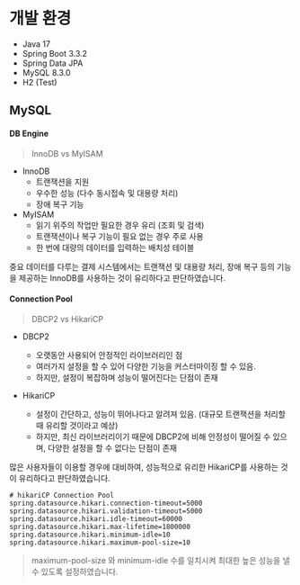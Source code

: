 # 개발 환경

- Java 17
- Spring Boot 3.3.2
- Spring Data JPA
- MySQL 8.3.0
- H2 (Test)


## MySQL

#### DB Engine

> InnoDB vs MyISAM

- InnoDB
    - 트랜잭션을 지원
    - 우수한 성능 (다수 동시접속 및 대용량 처리)
    - 장애 복구 기능
- MyISAM
    - 읽기 위주의 작업만 필요한 경우 유리 (조회 및 검색)
    - 트랜잭션이나 복구 기능이 필요 없는 경우 주로 사용
    - 한 번에 대량의 데이터를 입력하는 배치성 테이블

중요 데이터를 다루는 결제 시스템에서는 트랜잭션 및 대용량 처리, 장애 복구 등의 기능을 제공하는 InnoDB를 사용하는 것이 유리하다고 판단하였습니다.

#### Connection Pool

> DBCP2 vs HikariCP

- DBCP2
    - 오랫동안 사용되어 안정적인 라이브러리인 점
    - 여러가지 설정을 할 수 있어 다양한 기능을 커스터마이징 할 수 있음.
    - 하지만, 설정이 복잡하며 성능이 떨어진다는 단점이 존재

- HikariCP
    - 설정이 간단하고, 성능이 뛰어나다고 알려져 있음. (대규모 트랜잭션을 처리할 때 유리할 것이라고 예상)
    - 하지만, 최신 라이브러리이기 때문에 DBCP2에 비해 안정성이 떨어질 수 있으며, 다양한 설정을 할 수 없다는 단점이 존재

많은 사용자들이 이용할 경우에 대비하여, 성능적으로 유리한 HikariCP를 사용하는 것이 유리하다고 판단하였습니다.

```properties
# hikariCP Connection Pool
spring.datasource.hikari.connection-timeout=5000
spring.datasource.hikari.validation-timeout=5000
spring.datasource.hikari.idle-timeout=60000
spring.datasource.hikari.max-lifetime=1800000
spring.datasource.hikari.minimum-idle=10
spring.datasource.hikari.maximum-pool-size=10
```

> maximum-pool-size 와 minimum-idle 수를 일치시켜 최대한 높은 성능을 낼 수 있도록 설정하였습니다.